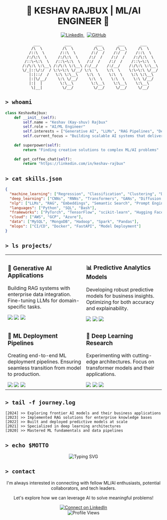 <div align="center">
  
# 👾 KESHAV RAJBUX | ML/AI ENGINEER 👾

<a href="https://linkedin.com/in/keshav-rajbux" target="_blank">
  <img src="https://img.shields.io/badge/LinkedIn-0077B5?style=for-the-badge&logo=linkedin&logoColor=white" alt="LinkedIn" />
</a>
&nbsp;
<a href="https://github.com/keshavrajbux" target="_blank">
  <img src="https://img.shields.io/badge/GitHub-100000?style=for-the-badge&logo=github&logoColor=white" alt="GitHub" />
</a>

```ascii
           ___           ___           ___       ___       ___     
          /\  \         /\  \         /\__\     /\__\     /\  \    
         /::\  \       /::\  \       /:/  /    /:/  /    /::\  \   
        /:/\:\  \     /:/\:\  \     /:/  /    /:/  /    /:/\:\  \  
       /::\~\:\  \   /::\~\:\  \   /:/  /    /:/  /    /::\~\:\  \ 
      /:/\:\ \:\__\ /:/\:\ \:\__\ /:/__/    /:/__/    /:/\:\ \:\__\
      \/_|::\/:/  / \:\~\:\ \/__/ \:\  \    \:\  \    \:\~\:\ \/__/
         |:|::/  /   \:\ \:\__\    \:\  \    \:\  \    \:\ \:\__\  
         |:|\/__/     \:\ \/__/     \:\  \    \:\  \    \:\ \/__/  
         |:|  |        \:\__\        \:\__\    \:\__\    \:\__\    
          \|__|         \/__/         \/__/     \/__/     \/__/    
```

</div>

## `> whoami`

```python
class KeshavRajbux:
    def __init__(self):
        self.name = "Keshav (Kay-shuv) Rajbux"
        self.role = "AI/ML Engineer"
        self.interests = ["Generative AI", "LLMs", "RAG Pipelines", "Deep Learning"]
        self.current_focus = "Building scalable AI systems that deliver real-world value"
        
    def superpower(self):
        return "Finding creative solutions to complex ML/AI problems"
        
    def get_coffee_chat(self):
        return "https://linkedin.com/in/keshav-rajbux"
```

## `> cat skills.json`

```json
{
  "machine_learning": ["Regression", "Classification", "Clustering", "Dimensionality Reduction"],
  "deep_learning": ["CNNs", "RNNs", "Transformers", "GANs", "Diffusion Models"],
  "nlp": ["LLMs", "RAG", "Embeddings", "Semantic Search", "Prompt Engineering"],
  "languages": ["Python", "SQL", "Bash"],
  "frameworks": ["PyTorch", "TensorFlow", "scikit-learn", "Hugging Face", "LangChain"],
  "cloud": ["AWS", "GCP", "Azure"],
  "data": ["MySQL", "MongoDB", "Hadoop", "Spark", "Pandas"],
  "mlops": ["CI/CD", "Docker", "FastAPI", "Model Deployment"]
}
```

## `> ls projects/`

<table>
  <tr>
    <td>
      <h3>🤖 Generative AI Applications</h3>
      <p>Building RAG systems with enterprise data integration. Fine-tuning LLMs for domain-specific tasks.</p>
      <img src="https://img.shields.io/badge/PyTorch-EE4C2C?style=flat-square&logo=pytorch&logoColor=white"/>
      <img src="https://img.shields.io/badge/LangChain-121D33?style=flat-square"/>
      <img src="https://img.shields.io/badge/Hugging Face-FF9D00?style=flat-square"/>
    </td>
    <td>
      <h3>📊 Predictive Analytics Models</h3>
      <p>Developing robust predictive models for business insights. Optimizing for both accuracy and explainability.</p>
      <img src="https://img.shields.io/badge/scikit--learn-F7931E?style=flat-square&logo=scikit-learn&logoColor=white"/>
      <img src="https://img.shields.io/badge/TensorFlow-FF6F00?style=flat-square&logo=tensorflow&logoColor=white"/>
      <img src="https://img.shields.io/badge/MLflow-0194E2?style=flat-square&logo=mlflow&logoColor=white"/>
    </td>
  </tr>
  <tr>
    <td>
      <h3>🚀 ML Deployment Pipelines</h3>
      <p>Creating end-to-end ML deployment pipelines. Ensuring seamless transition from model to production.</p>
      <img src="https://img.shields.io/badge/Docker-2496ED?style=flat-square&logo=docker&logoColor=white"/>
      <img src="https://img.shields.io/badge/AWS-232F3E?style=flat-square&logo=amazon-aws&logoColor=white"/>
      <img src="https://img.shields.io/badge/FastAPI-009688?style=flat-square&logo=fastapi&logoColor=white"/>
    </td>
    <td>
      <h3>🧠 Deep Learning Research</h3>
      <p>Experimenting with cutting-edge architectures. Focus on transformer models and their applications.</p>
      <img src="https://img.shields.io/badge/PyTorch-EE4C2C?style=flat-square&logo=pytorch&logoColor=white"/>
      <img src="https://img.shields.io/badge/CUDA-76B900?style=flat-square&logo=nvidia&logoColor=white"/>
      <img src="https://img.shields.io/badge/Python-3776AB?style=flat-square&logo=python&logoColor=white"/>
    </td>
  </tr>
</table>

## `> tail -f journey.log`

```
[2024] >> Exploring frontier AI models and their business applications
[2023] >> Implemented RAG solutions for enterprise knowledge bases
[2022] >> Built and deployed predictive models at scale
[2021] >> Specialized in deep learning architectures
[2020] >> Mastered ML fundamentals and data pipelines
```

## `> echo $MOTTO`

<div align="center">
  <img src="https://readme-typing-svg.herokuapp.com?font=Fira+Code&size=24&duration=3000&pause=1000&color=00FF00&center=true&vCenter=true&width=700&lines=Creating+AI+that+augments+human+potential;Building+tomorrow's+intelligence%2C+today;Turning+data+into+actionable+insights;Making+complex+ML+systems+simple+and+scalable" alt="Typing SVG" />
</div>

## `> contact`

<div align="center">
  <p>I'm always interested in connecting with fellow ML/AI enthusiasts, potential collaborators, and tech leaders.</p>
  <p>Let's explore how we can leverage AI to solve meaningful problems!</p>
  <a href="https://linkedin.com/in/keshav-rajbux">
    <img src="https://img.shields.io/badge/Let's_Connect!-0077B5?style=for-the-badge&logo=linkedin&logoColor=white" alt="Connect on LinkedIn" />
  </a>
</div>

<div align="center">
  <img src="https://komarev.com/ghpvc/?username=keshavrajbux&label=Profile%20views&color=0e75b6&style=flat" alt="Profile Views" />
</div>

